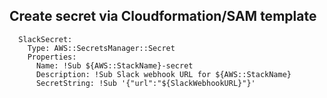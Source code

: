 ## Create secret via Cloudformation/SAM template

```
  SlackSecret:
    Type: AWS::SecretsManager::Secret
    Properties:
      Name: !Sub ${AWS::StackName}-secret
      Description: !Sub Slack webhook URL for ${AWS::StackName}
      SecretString: !Sub '{"url":"${SlackWebhookURL}"}'
```

